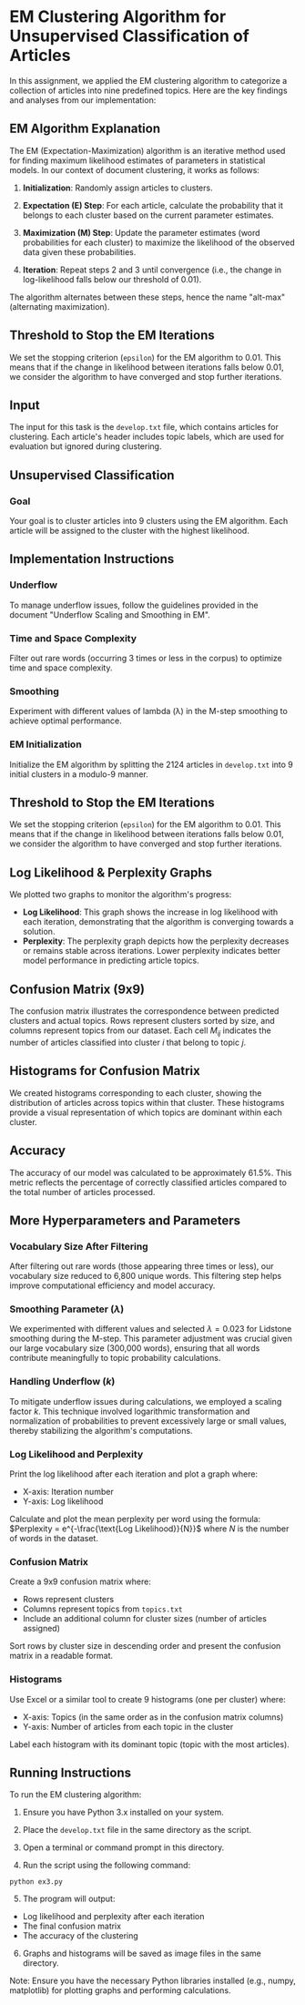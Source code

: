 
# EM Clustering Algorithm for Unsupervised Classification of Articles

In this assignment, we applied the EM clustering algorithm to categorize a collection of articles into nine predefined topics. Here are the key findings and analyses from our implementation:


## EM Algorithm Explanation

The EM (Expectation-Maximization) algorithm is an iterative method used for finding maximum likelihood estimates of parameters in statistical models. In our context of document clustering, it works as follows:

1. **Initialization**: Randomly assign articles to clusters.

2. **Expectation (E) Step**: For each article, calculate the probability that it belongs to each cluster based on the current parameter estimates.

3. **Maximization (M) Step**: Update the parameter estimates (word probabilities for each cluster) to maximize the likelihood of the observed data given these probabilities.

4. **Iteration**: Repeat steps 2 and 3 until convergence (i.e., the change in log-likelihood falls below our threshold of 0.01).

The algorithm alternates between these steps, hence the name "alt-max" (alternating maximization).


## Threshold to Stop the EM Iterations

We set the stopping criterion (`epsilon`) for the EM algorithm to 0.01. This means that if the change in likelihood between iterations falls below 0.01, we consider the algorithm to have converged and stop further iterations.


## Input

The input for this task is the `develop.txt` file, which contains articles for clustering. Each article's header includes topic labels, which are used for evaluation but ignored during clustering.

## Unsupervised Classification

### Goal
Your goal is to cluster articles into 9 clusters using the EM algorithm. Each article will be assigned to the cluster with the highest likelihood.

## Implementation Instructions

### Underflow

To manage underflow issues, follow the guidelines provided in the document "Underflow Scaling and Smoothing in EM".

### Time and Space Complexity

Filter out rare words (occurring 3 times or less in the corpus) to optimize time and space complexity.

### Smoothing

Experiment with different values of lambda (λ) in the M-step smoothing to achieve optimal performance.

### EM Initialization

Initialize the EM algorithm by splitting the 2124 articles in `develop.txt` into 9 initial clusters in a modulo-9 manner.

## Threshold to Stop the EM Iterations

We set the stopping criterion (`epsilon`) for the EM algorithm to 0.01. This means that if the change in likelihood between iterations falls below 0.01, we consider the algorithm to have converged and stop further iterations.

## Log Likelihood & Perplexity Graphs

We plotted two graphs to monitor the algorithm's progress:
- **Log Likelihood**: This graph shows the increase in log likelihood with each iteration, demonstrating that the algorithm is converging towards a solution.
- **Perplexity**: The perplexity graph depicts how the perplexity decreases or remains stable across iterations. Lower perplexity indicates better model performance in predicting article topics.

## Confusion Matrix (9x9)

The confusion matrix illustrates the correspondence between predicted clusters and actual topics. Rows represent clusters sorted by size, and columns represent topics from our dataset. Each cell $M_{ij}$ indicates the number of articles classified into cluster $i$ that belong to topic $j$.

## Histograms for Confusion Matrix

We created histograms corresponding to each cluster, showing the distribution of articles across topics within that cluster. These histograms provide a visual representation of which topics are dominant within each cluster.

## Accuracy

The accuracy of our model was calculated to be approximately 61.5%. This metric reflects the percentage of correctly classified articles compared to the total number of articles processed.


## More Hyperparameters and Parameters

### Vocabulary Size After Filtering

After filtering out rare words (those appearing three times or less), our vocabulary size reduced to 6,800 unique words. This filtering step helps improve computational efficiency and model accuracy.

### Smoothing Parameter ($\lambda$)

We experimented with different values and selected $\lambda = 0.023$ for Lidstone smoothing during the M-step. This parameter adjustment was crucial given our large vocabulary size (300,000 words), ensuring that all words contribute meaningfully to topic probability calculations.

### Handling Underflow ($k$)

To mitigate underflow issues during calculations, we employed a scaling factor $k$. This technique involved logarithmic transformation and normalization of probabilities to prevent excessively large or small values, thereby stabilizing the algorithm's computations.
### Log Likelihood and Perplexity

Print the log likelihood after each iteration and plot a graph where:
- X-axis: Iteration number
- Y-axis: Log likelihood

Calculate and plot the mean perplexity per word using the formula:
$Perplexity = e^{-\frac{\text{Log Likelihood}}{N}}$
where $N$ is the number of words in the dataset.

### Confusion Matrix

Create a 9x9 confusion matrix where:
- Rows represent clusters
- Columns represent topics from `topics.txt`
- Include an additional column for cluster sizes (number of articles assigned)

Sort rows by cluster size in descending order and present the confusion matrix in a readable format.

### Histograms

Use Excel or a similar tool to create 9 histograms (one per cluster) where:
- X-axis: Topics (in the same order as in the confusion matrix columns)
- Y-axis: Number of articles from each topic in the cluster

Label each histogram with its dominant topic (topic with the most articles).

## Running Instructions

To run the EM clustering algorithm:

1. Ensure you have Python 3.x installed on your system.

2. Place the `develop.txt` file in the same directory as the script.

3. Open a terminal or command prompt in this directory.

4. Run the script using the following command:
```shell
python ex3.py
```
5. The program will output:
- Log likelihood and perplexity after each iteration
- The final confusion matrix
- The accuracy of the clustering

6. Graphs and histograms will be saved as image files in the same directory.

Note: Ensure you have the necessary Python libraries installed (e.g., numpy, matplotlib) for plotting graphs and performing calculations.




